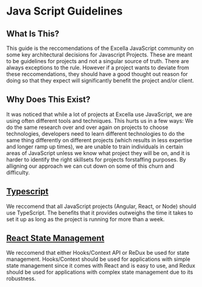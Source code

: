 # Java Script Guidelines

## What Is This?
This guide is the reccomendations of the Excella JavaScript community on some key architectural decisions for Javascript 
Projects. These are meant to be guidelines for projects and not a singular source of truth. There are always exceptions to
the rule. However if a project wants to deviate from these reccomendations, they should have a good thought out reason for doing so that they expect will significantly benefit the project and/or client.

## Why Does This Exist?
It was noticed that while a lot of projects at Excella use JavaScript, we are using often different tools and techniques. This hurts us in a few ways: We do the same research over and over again on projects to choose technologies, developers need to learn different technologies to do the same thing differently on different projects (which results in less expertise and longer ramp up times), we are unable to train individuals in certain areas of JavaScript unless we know what project they will be on, and it is harder to identify the right skillsets for projects forstaffing purposes. By alligning our approach we can cut down on some of this churn and difficulty.

## [Typescript](./decisions/typescript.md)
We reccomend that all JavaScript projects (Angular, React, or Node) should use TypeScript. The benefits that it provides outweighs the time it takes to set it up as long as the project is running for more than a week.

## [React State Management](./decisions/react-state-management.md)
We reccomend that either Hooks/Context API or ReDux be used for state management. Hooks/Context should be used 
for applications with simple state management since it comes with React and is easy to use, and Redux should be used 
for applications with complex state management due to its robustness.
